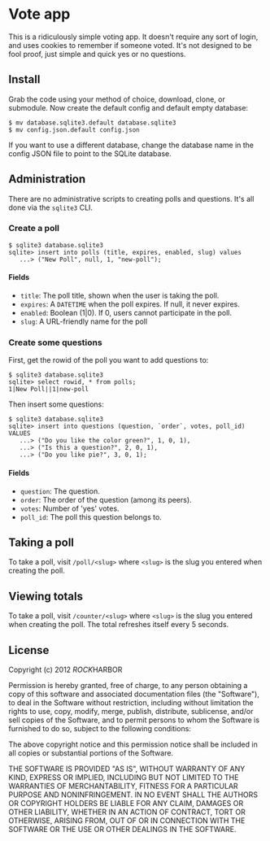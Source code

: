 # Vote app

This is a ridiculously simple voting app. It doesn't require any sort of login,
and uses cookies to remember if someone voted. It's not designed to be fool
proof, just simple and quick yes or no questions.

## Install

Grab the code using your method of choice, download, clone, or submodule. 
Now create the default config and default empty database:

```
$ mv database.sqlite3.default database.sqlite3
$ mv config.json.default config.json
```

If you want to use a different database, change the database name in the config
JSON file to point to the SQLite database.

## Administration

There are no administrative scripts to creating polls and questions. It's all
done via the `sqlite3` CLI.

### Create a poll

```
$ sqlite3 database.sqlite3
sqlite> insert into polls (title, expires, enabled, slug) values
   ...> ("New Poll", null, 1, "new-poll");
```

#### Fields

- `title`: The poll title, shown when the user is taking the poll.
- `expires`: A `DATETIME` when the poll expires. If null, it never expires.
- `enabled`: Boolean (1|0). If 0, users cannot participate in the poll.
- `slug`: A URL-friendly name for the poll

### Create some questions

First, get the rowid of the poll you want to add questions to:

```
$ sqlite3 database.sqlite3
sqlite> select rowid, * from polls;
1|New Poll||1|new-poll
```

Then insert some questions:

```
$ sqlite3 database.sqlite3
sqlite> insert into questions (question, `order`, votes, poll_id) VALUES
   ...> ("Do you like the color green?", 1, 0, 1),
   ...> ("Is this a question?", 2, 0, 1),
   ...> ("Do you like pie?", 3, 0, 1);
```

#### Fields

- `question`: The question.
- `order`: The order of the question (among its peers).
- `votes`: Number of 'yes' votes.
- `poll_id`: The poll this question belongs to.

## Taking a poll

To take a poll, visit `/poll/<slug>` where `<slug>` is the slug you entered when
creating the poll.

## Viewing totals

To take a poll, visit `/counter/<slug>` where `<slug>` is the slug you entered 
when creating the poll. The total refreshes itself every 5 seconds.

## License

Copyright (c) 2012 *ROCK*HARBOR

Permission is hereby granted, free of charge, to any person obtaining a copy of this software and associated documentation files (the "Software"), to deal in the Software without restriction, including without limitation the rights to use, copy, modify, merge, publish, distribute, sublicense, and/or sell copies of the Software, and to permit persons to whom the Software is furnished to do so, subject to the following conditions:

The above copyright notice and this permission notice shall be included in all copies or substantial portions of the Software.

THE SOFTWARE IS PROVIDED "AS IS", WITHOUT WARRANTY OF ANY KIND, EXPRESS OR IMPLIED, INCLUDING BUT NOT LIMITED TO THE WARRANTIES OF MERCHANTABILITY, FITNESS FOR A PARTICULAR PURPOSE AND NONINFRINGEMENT. IN NO EVENT SHALL THE AUTHORS OR COPYRIGHT HOLDERS BE LIABLE FOR ANY CLAIM, DAMAGES OR OTHER LIABILITY, WHETHER IN AN ACTION OF CONTRACT, TORT OR OTHERWISE, ARISING FROM, OUT OF OR IN CONNECTION WITH THE SOFTWARE OR THE USE OR OTHER DEALINGS IN THE SOFTWARE.